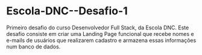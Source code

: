 # Escola-DNC--Desafio-1
Primeiro desafio do curso Desenvolvedor Full Stack, da Escola DNC. Este desafio consiste em criar uma Landing Page funcional que recebe nomes e e-mails de usuários que realizarem cadastro e armazena essas informações num banco de dados. 

